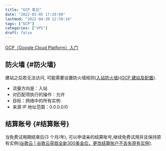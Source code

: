 ```yaml
---
title: "GCP 笔记"
date: "2022-03-05 17:20:00"
lastmod: "2022-04-30 12:50:16"
tags: ["GCP"]
categories: ["VPS"]
draft: false
---
```


[GCP（Google Cloud Platform）入门](https://zhuanlan.zhihu.com/p/40983101)


## 防火墙 {#防火墙}

建站之后若无法访问, 可能需要设置防火墙规则([入站防火墙](https://www.liuzhanwu.cn/4089.html))([GCP 建站及配置](https://blog.csdn.net/nicesnow5/article/details/104383313)).

-   流量方向是：入站
-   对匹配项执行的操作：允许
-   目标：网络中的所有实例
-   来源 IP 地址范围：0.0.0.0/0


## 结算账号 {#结算账号}

当免费试用期结束后(3 个月/年), 可以申请亲的结算账号,继续免费试用并且保持原有实例([谷歌云 | 谷歌云获取全新300美金后，更改结算账户不丢失原有实例](https://www.vediotalk.com/archives/18285)).